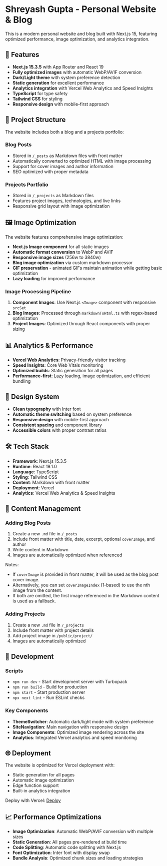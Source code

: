# Shreyash Gupta - Personal Website & Blog

This is a modern personal website and blog built with Next.js 15, featuring optimized performance, image optimization, and analytics integration.

## 🚀 Features

- **Next.js 15.3.5** with App Router and React 19
- **Fully optimized images** with automatic WebP/AVIF conversion
- **Dark/Light theme** with system preference detection
- **Static generation** for excellent performance
- **Analytics integration** with Vercel Web Analytics and Speed Insights
- **TypeScript** for type safety
- **Tailwind CSS** for styling
- **Responsive design** with mobile-first approach

## 📁 Project Structure

The website includes both a blog and a projects portfolio:

### Blog Posts
- Stored in `/_posts` as Markdown files with front matter
- Automatically converted to optimized HTML with image processing
- Support for cover images and author information
- SEO optimized with proper metadata

### Projects Portfolio
- Stored in `/_projects` as Markdown files
- Features project images, technologies, and live links
- Responsive grid layout with image optimization

## 🖼️ Image Optimization

The website features comprehensive image optimization:

- **Next.js Image component** for all static images
- **Automatic format conversion** to WebP and AVIF
- **Responsive image sizes** (256w to 3840w)
- **Blog image optimization** via custom markdown processor
- **GIF preservation** - animated GIFs maintain animation while getting basic optimization
- **Lazy loading** for improved performance

### Image Processing Pipeline
1. **Component Images**: Use Next.js `<Image>` component with responsive `srcSet`
2. **Blog Images**: Processed through `markdownToHtml.ts` with regex-based optimization
3. **Project Images**: Optimized through React components with proper sizing

## 📊 Analytics & Performance

- **Vercel Web Analytics**: Privacy-friendly visitor tracking
- **Speed Insights**: Core Web Vitals monitoring
- **Optimized builds**: Static generation for all pages
- **Performance-first**: Lazy loading, image optimization, and efficient bundling

## 🎨 Design System

- **Clean typography** with Inter font
- **Automatic theme switching** based on system preference
- **Responsive design** with mobile-first approach
- **Consistent spacing** and component library
- **Accessible colors** with proper contrast ratios

## 🛠️ Tech Stack

- **Framework**: Next.js 15.3.5
- **Runtime**: React 19.1.0
- **Language**: TypeScript
- **Styling**: Tailwind CSS
- **Content**: Markdown with front matter
- **Deployment**: Vercel
- **Analytics**: Vercel Web Analytics & Speed Insights

## 📝 Content Management

### Adding Blog Posts
1. Create a new `.md` file in `/_posts`
2. Include front matter with title, date, excerpt, optional `coverImage`, and author
3. Write content in Markdown
4. Images are automatically optimized when referenced

Notes:
- If `coverImage` is provided in front matter, it will be used as the blog post cover image.
- Alternatively, you can set `coverImageIndex` (1-based) to use the nth image from the content.
- If both are omitted, the first image referenced in the Markdown content is used as a fallback.

### Adding Projects
1. Create a new `.md` file in `/_projects`
2. Include front matter with project details
3. Add project image in `/public/project/`
4. Images are automatically optimized

## 🔧 Development

### Scripts
- `npm run dev` - Start development server with Turbopack
- `npm run build` - Build for production
- `npm start` - Start production server
- `npx next lint` - Run ESLint checks

### Key Components
- **ThemeSwitcher**: Automatic dark/light mode with system preference
- **SiteNavigation**: Main navigation with responsive design
- **Image Components**: Optimized image rendering across the site
- **Analytics**: Integrated Vercel analytics and speed monitoring

## 🌐 Deployment

The website is optimized for Vercel deployment with:
- Static generation for all pages
- Automatic image optimization
- Edge function support
- Built-in analytics integration

Deploy with Vercel: [Deploy](https://vercel.com/new)

## 📈 Performance Optimizations

- **Image Optimization**: Automatic WebP/AVIF conversion with multiple sizes
- **Static Generation**: All pages pre-rendered at build time
- **Code Splitting**: Automatic code splitting with Next.js
- **Font Optimization**: Inter font with display swap
- **Bundle Analysis**: Optimized chunk sizes and loading strategies
